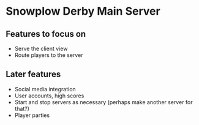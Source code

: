 Snowplow Derby Main Server
==========================

## Features to focus on

- Serve the client view
- Route players to the server

## Later features

- Social media integration
- User accounts, high scores
- Start and stop servers as necessary (perhaps make another server for that?)
- Player parties
